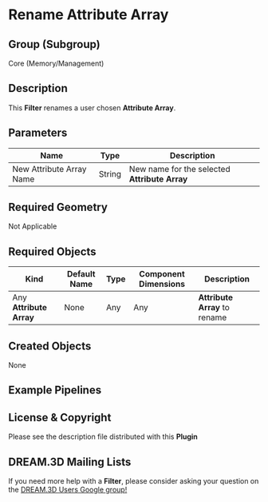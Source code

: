Rename Attribute Array 
=============

## Group (Subgroup) ##

Core (Memory/Management)

## Description ##

This **Filter** renames a user chosen **Attribute Array**.

## Parameters ##

| Name | Type | Description |
|------|------| ----------- |
| New Attribute Array Name | String | New name for the selected **Attribute Array** |

## Required Geometry ##

Not Applicable

## Required Objects ##

| Kind | Default Name | Type | Component Dimensions | Description |
|------|--------------|------|----------------------|-------------|
| Any **Attribute Array** | None | Any | Any | **Attribute Array** to rename |


## Created Objects ##

None

## Example Pipelines ##



## License & Copyright ##

Please see the description file distributed with this **Plugin**

## DREAM.3D Mailing Lists ##

If you need more help with a **Filter**, please consider asking your question on the [DREAM.3D Users Google group!](https://groups.google.com/forum/?hl=en#!forum/dream3d-users)


